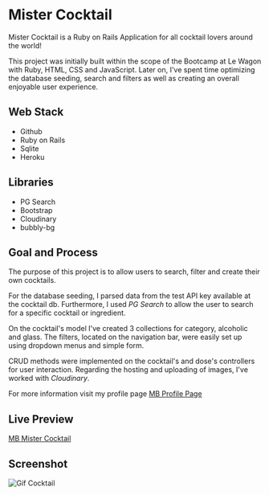 # Mister Cocktail 

Mister Cocktail is a Ruby on Rails Application for all cocktail lovers around the world!

This project was initially built within the scope of the Bootcamp at Le Wagon with Ruby, HTML, CSS and JavaScript. Later on, I've spent time optimizing the database seeding, search and filters as well as creating an overall enjoyable user experience.

## Web Stack
* Github
* Ruby on Rails
* Sqlite
* Heroku

## Libraries
* PG Search
* Bootstrap
* Cloudinary
* bubbly-bg

## Goal and Process
The purpose of this project is to allow users to search, filter and create their own cocktails.

For the database seeding, I parsed data from the test API key available at the cocktail db. Furthermore, I used *PG Search* to allow the user to search for a specific cocktail or ingredient.

On the cocktail's model I've created 3 collections for category, alcoholic and glass. The filters, located on the navigation bar, were easily set up using dropdown menus and simple form.

CRUD methods were implemented on the cocktail's and dose's controllers for user interaction. Regarding the hosting and uploading of images, I've worked with *Cloudinary*.

For more information visit my profile page
[MB Profile Page](https://mariabraganca.github.io/profile/pr_mrcocktail.html)


## Live Preview
[MB Mister Cocktail](https://secret-plains-56444.herokuapp.com/)


## Screenshot
![Gif Cocktail](https://res.cloudinary.com/db5jh0zwo/image/upload/v1601828728/profile/cocktail-homepage.jpg)

